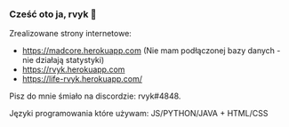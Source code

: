 ### Cześć oto ja, rvyk 👋

Zrealizowane strony internetowe:
- https://madcore.herokuapp.com (Nie mam podłączonej bazy danych - nie działają statystyki)
- https://rvyk.herokuapp.com
- https://life-rvyk.herokuapp.com/

Pisz do mnie śmiało na discordzie: rvyk#4848.

Języki programowania które używam: JS/PYTHON/JAVA + HTML/CSS
